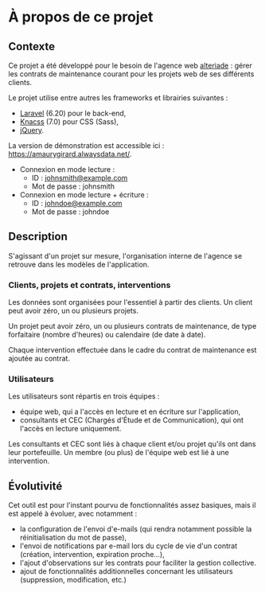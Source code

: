 # À propos de ce projet

## Contexte
Ce projet a été développé pour le besoin de l'agence web [alteriade](https://alteriade.fr/) : gérer les contrats de maintenance courant pour les projets web de ses différents clients.

Le projet utilise entre autres les frameworks et librairies suivantes :
* [Laravel](https://laravel.com/) (6.20) pour le back-end,
* [Knacss](https://www.knacss.com/) (7.0) pour CSS (Sass),
* [jQuery](https://jquery.com/).

La version de démonstration est accessible ici : https://amaurygirard.alwaysdata.net/.
* Connexion en mode lecture :
  * ID : johnsmith@example.com
  * Mot de passe : johnsmith
* Connexion en mode lecture + écriture :
  * ID : johndoe@example.com
  * Mot de passe : johndoe

## Description
S'agissant d'un projet sur mesure, l'organisation interne de l'agence se retrouve dans les modèles de l'application.

### Clients, projets et contrats, interventions
Les données sont organisées pour l'essentiel à partir des clients. Un client peut avoir zéro, un ou plusieurs projets.

Un projet peut avoir zéro, un ou plusieurs contrats de maintenance, de type forfaitaire (nombre d'heures) ou calendaire (de date à date).

Chaque intervention effectuée dans le cadre du contrat de maintenance est ajoutée au contrat.

### Utilisateurs
Les utilisateurs sont répartis en trois équipes :
* équipe web, qui a l'accès en lecture et en écriture sur l'application,
* consultants et CEC (Chargés d'Étude et de Communication), qui ont l'accès en lecture uniquement.

Les consultants et CEC sont liés à chaque client et/ou projet qu'ils ont dans leur portefeuille. Un membre (ou plus) de l'équipe web est lié à une intervention.

## Évolutivité
Cet outil est pour l'instant pourvu de fonctionnalités assez basiques, mais il est appelé à évoluer, avec notamment :
* la configuration de l'envoi d'e-mails (qui rendra notamment possible la réinitialisation du mot de passe),
* l'envoi de notifications par e-mail lors du cycle de vie d'un contrat (création, intervention, expiration proche...),
* l'ajout d'observations sur les contrats pour faciliter la gestion collective.
* ajout de fonctionnalités additionnelles concernant les utilisateurs (suppression, modification, etc.)
